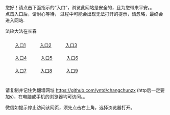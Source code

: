 您好！请点击下面指示的“入口”，浏览此网站是安全的，且为您带来平安。。 <br/>
点击入口后，请耐心等待， 过程中可能会出现无法打开的提示，请忽略，最终会进入网站. </br>

法轮大法在长春<br/>
<div style="padding:10px"><a style="margin:20px" target="_blank" href="https://d12d1fpd37f2s1.cloudfront.net/2Qpsp?vgkqtrxh" id="ccLink1" rel="nofollow">入口1</a> <a target="_blank" style="margin:20px" href="https://d17m4o6s4vcxo9.cloudfront.net/2Qpsp?cnlaxdi" id="ccLink2" rel="nofollow">入口2</a> <a style="margin:20px" target="_blank" href="https://ditva6sfqwbit.cloudfront.net/2Qpsp?rywcoik" id="ccLink3" rel="nofollow">入口3</a></div>

<div style="padding:10px" ><a style="margin:20px" target="_blank" href="https://d12d1fpd37f2s1.cloudfront.net/2Qpsp?vgkqtrxh" id="ccLink4" rel="nofollow">入口4</a> <a style="margin:20px" href="https://d17m4o6s4vcxo9.cloudfront.net/2Qpsp?cnlaxdi" target="_blank" id="ccLink5" rel="nofollow">入口5</a> <a style="margin:20px" href="https://ditva6sfqwbit.cloudfront.net/2Qpsp?rywcoik" target="_blank" id="ccLink6" rel="nofollow">入口6</a></div>

<div style="padding:10px"><a style="margin:20px" target="_blank" href="https://d12d1fpd37f2s1.cloudfront.net/2Qpsp?vgkqtrxh" id="ccLink7" rel="nofollow">入口7</a> <a style="margin:20px" href="https://d17m4o6s4vcxo9.cloudfront.net/2Qpsp?cnlaxdi" target="_blank" id="ccLink8" rel="nofollow">入口8</a> <a style="margin:20px" target="_blank" href="https://ditva6sfqwbit.cloudfront.net/2Qpsp?rywcoik" id="ccLink9" rel="nofollow">入口9</a></div>

<br/>



请复制并记住免翻墙网址 https://github.com/yntd/changchunzx (http后一定要加s)，在电脑或手机的浏览器均可访问。。<br/>

微信如提示停止访问该网页，须先点击右上角，选择浏览器打开。
